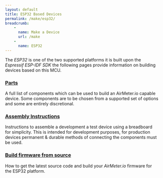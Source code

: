 ```yaml
---
layout: default
title: ESP32 Based Devices
permalink: /make/esp32/
breadcrumb:
    - 
      name: Make a Device
      url: /make
    - 
      name: ESP32
---
```


The *ESP32* is one of the two supported platforms it is built upon the *Espressif ESP-IDF SDK* the following pages provide information on building devices based on this MCU.

### [Parts](/make/esp32/parts) 
A full list of components which can be used to build an AirMeter.io capable device. Some components are to be chosen from a supported set of options and some are entirely discretional.

### [Assembly Instructions](/make/esp32/assembly)
Instructions to assemble a development a test device using a breadboard for simplicity. This is intended for development purposes, for production devices permanent & durable methods of connecting the components must be used.

### [Build firmware from source](/make/esp32/firmware_build) 
 How to get the latest source code and build your *AirMeter.io* firmware for the ESP32 platform.






